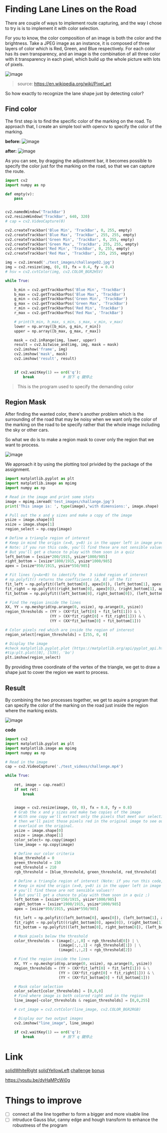 # Finding Lane Lines on the Road 

There are couple of ways to implement route capturing, and the way I chose to try is is to implement it with color selection.  

For you to know, the color composition of an image is both the color and the brightness. Take a JPEG image as an instance, it is composed of three layers of color which is Red, Green, and Blue respectively. For each color has its own transparency, and an image is the combination of all three color with it transparency in each pixel, which build up the whole picture with lots of pixels.  

![image](https://hackmd.io/_uploads/HkhDzR8y0.png)  
> source: https://en.wikipedia.org/wiki/Pixel_art  

So how exactly to recognize the lane shape just by detecting color?   

## Find color

The first step is to find the specific color of the marking on the road. To approach that, I create an simple tool with opencv to specify the color of the marking.

**before:**
![image](https://hackmd.io/_uploads/ryZJSAIJA.png)


**after:**
![image](https://hackmd.io/_uploads/B1ak408yC.png)

As you can see, by dragging the adjustment bar, it becomes possible to specify the color just for the marking on the road, so that we can capture the route.

```python
import cv2
import numpy as np

def empty(v):
    pass


cv2.namedWindow('TrackBar')
cv2.resizeWindow('TrackBar', 640, 320)
# cap = cv2.VideoCapture(0)

cv2.createTrackbar('Blue Min', 'TrackBar', 0, 255, empty)
cv2.createTrackbar('Blue Max', 'TrackBar', 255, 255, empty)
cv2.createTrackbar('Green Min', 'TrackBar', 0, 255, empty)
cv2.createTrackbar('Green Max', 'TrackBar', 255, 255, empty)
cv2.createTrackbar('Red Min', 'TrackBar', 0, 255, empty)
cv2.createTrackbar('Red Max', 'TrackBar', 255, 255, empty)

img = cv2.imread('./test_images/challange02.jpg')
img = cv2.resize(img, (0, 0), fx = 0.4, fy = 0.4)
# hsv = cv2.cvtColor(img, cv2.COLOR_BGR2HSV)

while True:

    b_min = cv2.getTrackbarPos('Blue Min', 'TrackBar')
    b_max = cv2.getTrackbarPos('Blue Max', 'TrackBar')
    g_min = cv2.getTrackbarPos('Green Min', 'TrackBar')
    g_max = cv2.getTrackbarPos('Green Max', 'TrackBar')
    r_min = cv2.getTrackbarPos('Red Min', 'TrackBar')
    r_max = cv2.getTrackbarPos('Red Max', 'TrackBar')

    # print(h_min, h_max, s_min, s_max, v_min, v_max)
    lower = np.array([b_min, g_min, r_min])
    upper = np.array([b_max, g_max, r_max])

    mask = cv2.inRange(img, lower, upper)
    result = cv2.bitwise_and(img, img, mask = mask)
    cv2.imshow('frame', img)
    cv2.imshow('mask', mask)
    cv2.imshow('result', result)
    

    if cv2.waitKey(1) == ord('q'):
        break             # 按下 q 鍵停止
```
> This is the program used to specify the demanding color

## Region Mask

After finding the wanted color, there's another problem which is the surrounding of the road that may be noisy when we want only the color of the marking on the road to be specify rather that the whole image including the sky or other cars.  

So what we do is to make a region mask to cover only the region that we want to process.

![image](https://hackmd.io/_uploads/SJCyuCIkC.png)  

We approach it by using the plotting tool privided by the package of the assignment.

```python
import matplotlib.pyplot as plt
import matplotlib.image as mpimg
import numpy as np

# Read in the image and print some stats
image = mpimg.imread('test_images/challange.jpg')
print('This image is: ', type(image),'with dimensions:', image.shape)

# Pull out the x and y sizes and make a copy of the image
ysize = image.shape[0]
xsize = image.shape[1]
region_select = np.copy(image)

# Define a triangle region of interest 
# Keep in mind the origin (x=0, y=0) is in the upper left in image processing
# Note: if you run this code, you'll find these are not sensible values!!
# But you'll get a chance to play with them soon in a quiz 
left_bottom = [xsize*200/1915, ysize*1000/985]
right_bottom = [xsize*1800/1915, ysize*1000/985]
apex = [xsize*950/1915, ysize*550/985]

# Fit lines (y=Ax+B) to identify the  3 sided region of interest
# np.polyfit() returns the coefficients [A, B] of the fit
fit_left = np.polyfit((left_bottom[0], apex[0]), (left_bottom[1], apex[1]), 1)
fit_right = np.polyfit((right_bottom[0], apex[0]), (right_bottom[1], apex[1]), 1)
fit_bottom = np.polyfit((left_bottom[0], right_bottom[0]), (left_bottom[1], right_bottom[1]), 1)

# Find the region inside the lines
XX, YY = np.meshgrid(np.arange(0, xsize), np.arange(0, ysize))
region_thresholds = (YY > (XX*fit_left[0] + fit_left[1])) & \
                    (YY > (XX*fit_right[0] + fit_right[1])) & \
                    (YY < (XX*fit_bottom[0] + fit_bottom[1]))

# Color pixels red which are inside the region of interest
region_select[region_thresholds] = [255, 0, 0]

# Display the image
#check matplotlib.pyplot.plot (https://matplotlib.org/api/pyplot_api.html#module-matplotlib.pyplot)
#tip:plt.plot([0], [539], 'bo')
plt.imshow(region_select)
```
By providing three coordinate of the vertex of the triangle, we get to draw a shape just to cover the region we want to process.  



## Result

By combining the two processes together, we get to aquire a program that can specify the color of the marking on the road just inside the region where the marking exists. 

![image](https://hackmd.io/_uploads/ByAW90IJ0.png)


**code**
```python
import cv2
import matplotlib.pyplot as plt
import matplotlib.image as mpimg
import numpy as np

# Read in the image
cap = cv2.VideoCapture('./test_videos/challenge.mp4')

while True:
    
    ret, image = cap.read()
    if not ret:
        break


    image = cv2.resize(image, (0, 0), fx = 0.8, fy = 0.8)
    # Grab the x and y sizes and make two copies of the image
    # With one copy we'll extract only the pixels that meet our selection,
    # then we'll paint those pixels red in the original image to see our selection 
    # overlaid on the original.
    ysize = image.shape[0]
    xsize = image.shape[1]
    color_select= np.copy(image)
    line_image = np.copy(image)

    # Define our color criteria
    blue_threshold = 0
    green_threshold = 150
    red_threshold = 210
    rgb_threshold = [blue_threshold, green_threshold, red_threshold]

    # Define a triangle region of interest (Note: if you run this code, 
    # Keep in mind the origin (x=0, y=0) is in the upper left in image processing
    # you'll find these are not sensible values!!
    # But you'll get a chance to play with them soon in a quiz ;)
    left_bottom = [xsize*150/1915, ysize*1000/985]
    right_bottom = [xsize*1900/1915, ysize*1000/985]
    apex = [xsize*950/1915, ysize*550/985]

    fit_left = np.polyfit((left_bottom[0], apex[0]), (left_bottom[1], apex[1]), 1)
    fit_right = np.polyfit((right_bottom[0], apex[0]), (right_bottom[1], apex[1]), 1)
    fit_bottom = np.polyfit((left_bottom[0], right_bottom[0]), (left_bottom[1], right_bottom[1]), 1)

    # Mask pixels below the threshold
    color_thresholds = (image[:,:,0] < rgb_threshold[0]) | \
                        (image[:,:,1] < rgb_threshold[1]) | \
                        (image[:,:,2] < rgb_threshold[2])

    # Find the region inside the lines
    XX, YY = np.meshgrid(np.arange(0, xsize), np.arange(0, ysize))
    region_thresholds = (YY > (XX*fit_left[0] + fit_left[1])) & \
                        (YY > (XX*fit_right[0] + fit_right[1])) & \
                        (YY < (XX*fit_bottom[0] + fit_bottom[1]))

    # Mask color selection
    color_select[color_thresholds] = [0,0,0]
    # Find where image is both colored right and in the region
    line_image[~color_thresholds & region_thresholds] = [0,0,255]

    # cvt_image = cv2.cvtColor(line_image, cv2.COLOR_BGR2RGB)

    # Display our two output images
    cv2.imshow("line_image", line_image)

    if cv2.waitKey(1) == ord('q'):
        break             # 按下 q 鍵停止

```
# Link
[solidWhiteRight](https://youtu.be/fEzKZc-sFc4)
[solidYellowLeft](https://youtu.be/xJ65LmKLL3A)
[challenge](https://youtu.be/YrKArkoXF10)
[bonus](https://youtu.be/-QsYOkL1XoM)

https://youtu.be/dyHaMPcWi0g
# Things to improve
- [ ] connect all the line together to form a bigger and more visable line  
- [ ] intruduce Gauss blur, canny edge and hough transform to enhance the robustness of the program